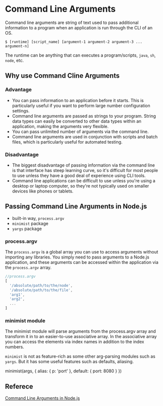 # Command Line Arguments

Command line arguments are string of text used to pass additional information to a program when an application is run through the CLI of an OS.

`$ [runtime] [script_name] [argument-1 argument-2 argument-3 ... argument-n]`

The runtime can be anything that can executes a program/scripts, `java`, `sh`, `node`, etc.

## Why use Command Cline Arguments

### Advantage

- You can pass information to an application before it starts. This is particularly useful if you want to perform large number configuration settings.
- Command line arguments are passed as strings to your program. String data types can easily be converted to other data types within an application, making the arguments very flexible.
- You can pass unlimited number of arguments via the command line.
- Command line arguments are used in conjunction with scripts and batch files, which is particularly useful for automated testing.

### Disadvantage

- The biggest disadvantage of passing information via the command line is that interface has steep learning curve, so it's difficult for most people to use unless they have a good deal of experience using CLI tools.
- Command line applications can be difficult to use unless you're using a desktop or laptop computer, so they're not typically used on smaller devices like phones or tablets.

## Passing Command Line Arguments in Node.js

- built-in way, `process.argv`
- `minimist` package
- `yargs` package

### process.argv

The `process.argv` is a global array you can use to access arguments without importing any libraries. You simply need to pass arguments to a Node.js application, and these arguments can be accessed within the application via the `process.argv` array.

```javascript
//process.argv
[
  '/absolute/path/to/the/node',
  '/absolute/path/to/the/file',
  'arg1',
  'arg2',
  ...
]
```

### minimist module

The minimist module will parse arguments from the process.argv array and transform it in to an easier-to-use associative array. In the associative array you can access the elements via index names in addition to the index numbers.

`minimist` is not as feature-rich as some other arg-parsing modules such as `yargs`. But it has some useful features such as defaults, aliasing.

minimist(args, {
  alias: {
    p: 'port'
  },
  default: {
    port: 8080
  }
})

## Referece

[Command Line Arguments in Node.js](http://stackabuse.com/command-line-arguments-in-node-js/)
